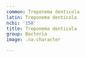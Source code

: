 ```yaml
---
common: Treponema denticola
latin: Treponema denticola
ncbi: '158'
title: Treponema denticola
group: Bacteria
image: .na.character

---
```

